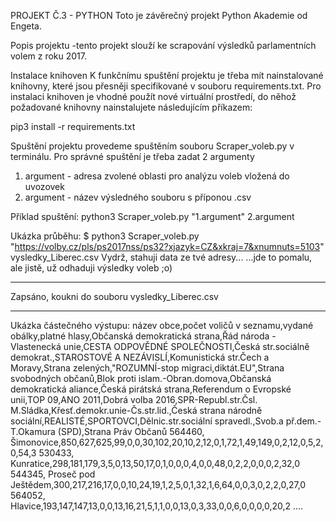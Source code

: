 PROJEKT Č.3 - PYTHON
Toto je závěrečný projekt Python Akademie od Engeta.

Popis projektu
-tento projekt slouží ke scrapování výsledků parlamentních volem z roku 2017. 

Instalace knihoven
K funkčnímu spuštění projektu je třeba mít nainstalované knihovny, které jsou přesněji specifikované v souboru requirements.txt.
Pro instalaci knihoven je vhodné použít nové virtuální prostředí, do něhož požadované knihovny nainstalujete následujícím příkazem:

pip3 install -r requirements.txt

Spuštění projektu
provedeme spuštěním souboru Scraper_voleb.py v terminálu.
Pro správné spuštění je třeba zadat 2 argumenty
1. argument - adresa zvolené oblasti pro analýzu voleb vložená do uvozovek
2. argument - název výsledného souboru s příponou .csv

Příklad spuštění:
python3 Scraper_voleb.py "1.argument" 2.argument

Ukázka průběhu:
$ python3 Scraper_voleb.py "https://volby.cz/pls/ps2017nss/ps32?xjazyk=CZ&xkraj=7&xnumnuts=5103" vysledky_Liberec.csv
Vydrž, stahuji data ze tvé adresy...
...jde to pomalu, ale jistě, už odhaduji výsledky voleb ;o)
**************************************************
Zapsáno, koukni do souboru vysledky_Liberec.csv
**************************************************
 
Ukázka částečného výstupu:
název obce,počet voličů v seznamu,vydané obálky,platné hlasy,Občanská demokratická strana,Řád národa - Vlastenecká unie,CESTA ODPOVĚDNÉ SPOLEČNOSTI,Česká str.sociálně demokrat.,STAROSTOVÉ A NEZÁVISLÍ,Komunistická str.Čech a Moravy,Strana zelených,"ROZUMNÍ-stop migraci,diktát.EU",Strana svobodných občanů,Blok proti islam.-Obran.domova,Občanská demokratická aliance,Česká pirátská strana,Referendum o Evropské unii,TOP 09,ANO 2011,Dobrá volba 2016,SPR-Republ.str.Čsl. M.Sládka,Křesť.demokr.unie-Čs.str.lid.,Česká strana národně sociální,REALISTÉ,SPORTOVCI,Dělnic.str.sociální spravedl.,Svob.a př.dem.-T.Okamura (SPD),Strana Práv Občanů
564460, Šimonovice,850,627,625,99,0,0,30,102,20,10,2,12,0,1,72,1,49,149,0,2,12,0,5,2,0,54,3
530433, Kunratice,298,181,179,3,5,0,13,50,17,0,1,0,0,0,4,0,0,48,0,2,2,0,0,0,2,32,0
544345, Proseč pod Ještědem,300,217,216,17,0,0,10,24,19,1,2,5,0,1,32,1,6,64,0,0,3,0,2,2,0,27,0
564052, Hlavice,193,147,147,13,0,0,13,16,21,5,1,1,0,0,13,0,3,33,0,0,6,0,0,0,0,20,2
....




